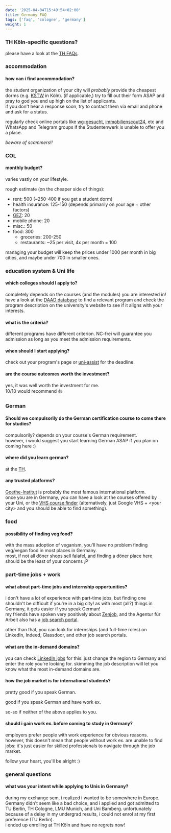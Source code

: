 ```yaml
---
date: '2025-04-04T15:49:54+02:00'
title: Germany FAQ
tags: ['faq', 'cologne', 'germany']
weight: 1
---
```


### TH Köln-specific questions?

please have a look at the [TH FAQs](../thFAQ).

### accommodation

#### how can i find accommodation?

the student organization of your city will *probably* provide the cheapest dorms (e.g. [KSTW](https://www.kstw.de/en/) in Köln). (if applicable,) try to fill out their form ASAP and pray to god you end up high on the list of applicants.\
if you don't hear a response soon, try to contact them via email and phone and ask for a status.

regularly check online portals like [wg-gesucht](https://www.wg-gesucht.de/), [immobilienscout24](https://www.immobilienscout24.de/), etc and WhatsApp and Telegram groups if the Studentenwerk is unable to offer you a place.

*beware of scammers!!*

### COL

#### monthly budget?

varies vastly on your lifestyle.

rough estimate (on the cheaper side of things):

* rent: 500 (~250-400 if you get a student dorm)
* health insurance: 125-150 (depends primarily on your age + other factors)
* [GEZ](https://www.rundfunkbeitrag.de/): 20
* mobile phone: 20
* misc.: 50
* food: 300
  * groceries: 200-250
  * restaurants: ~25 per visit, 4x per month = 100

managing your budget will keep the prices under 1000 per month in big cities, and maybe under 700 in smaller ones.

### education system & Uni life

#### which colleges should I apply to?

completely depends on the courses (and the modules) you are interested in!\
have a look at the [DAAD database](https://www.daad.de/en/studying-in-germany/universities/all-degree-programmes/) to find a relevant program and check the program description on the university's website to see if it aligns with your interests.

#### what is the criteria?

different programs have different criterion. NC-frei will guarantee you admission as long as you meet the admission requirements.

#### when should I start applying?

check out your program's page or [uni-assist](https://www.uni-assist.de/) for the deadline.

#### are the course outcomes worth the investment?

yes, it was well worth the investment for me.\
10/10 would recommend 👍

### German

#### Should we compulsorily do the German certification course to come there for studies?

compulsorily? depends on your course's German requirement.\
however, i would suggest you start learning German ASAP if you plan on coming here :\)

#### where did you learn german?

at the [TH](https://www.th-koeln.de/en/international_office/language-learning-center_68235.php).

#### any trusted platforms?

[Goethe-Institut](https://www.goethe.de/en/index.html) is probably the most famous international platform.\
once you are in Germany, you can have a look at the courses offered by your Uni, or the [VHS course finder](https://www.volkshochschule.de/kursfinder.php) (alternatively, just Google VHS + \<your city> and you should be able to find something).

### food

#### possibility of finding veg food?

with the mass adoption of veganism, you'll have no problem finding veg/vegan food in most places in Germany.\
most, if not all döner shops sell falafel, and finding a döner place here should be the least of your concerns ;P

### part-time jobs + work

#### what about part-time jobs and internship opportunities?

i don't have a lot of experience with part-time jobs, but finding one shouldn't be difficult if you're in a big city! as with most (all?) things in Germany, it gets easier if you speak German!\
my friends have spoken very positively about [Zenjob](https://www.zenjob.com/en/), and the Agentur für Arbeit also has a [job search portal](https://www.arbeitsagentur.de/jobsuche/).

other than that, you can look for internships (and full-time roles) on LinkedIn, Indeed, Glassdoor, and other job search portals.

#### what are the in-demand domains?

you can check [LinkedIn jobs](https://www.linkedin.com/jobs/) for this: just change the region to Germany and enter the role you're looking for. skimming the job description will let you know what the most in-demand domains are.

#### how the job market is for international students?

pretty good if you speak German.

good if you speak German and have work ex.

so-so if neither of the above applies to you.

#### should i gain work ex. before coming to study in Germany?

employers prefer people with work experience for obvious reasons.\
however, this doesn't mean that people without work ex. are unable to find jobs: it's just easier for skilled professionals to navigate through the job market.

follow your heart, you'll be alright :)

<!-- ### docs related

#### APS?

answer -->

### general questions

#### what was your intent while applying to Unis in Germany?

during my exchange sem, i realized i wanted to be somewhere in Europe.\
Germany didn't seem like a bad choice, and i applied and got admitted to TU Berlin, TH Cologne, LMU Munich, and Uni Bamberg.
unfortunately because of a delay in my undergrad results, i could not enrol at my first preference (TU Berlin).\
i ended up enrolling at TH Köln and have no regrets now!
